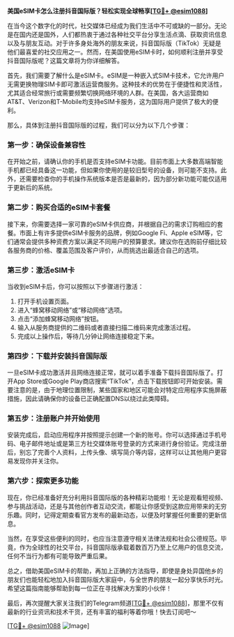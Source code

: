 **美国eSIM卡怎么注册抖音国际版？轻松实现全球畅享[[TG💪+ @esim1088](https://t.me/s/esim1088)]**

在当今这个数字化的时代，社交媒体已经成为我们生活中不可或缺的一部分。无论是在国内还是国外，人们都热衷于通过各种社交平台分享生活点滴、获取资讯信息以及与朋友互动。对于许多身处海外的朋友来说，抖音国际版（TikTok）无疑是他们最喜爱的社交应用之一。然而，在美国使用eSIM卡时，如何顺利注册并享受抖音国际版呢？这篇文章将为你详细解答。

首先，我们需要了解什么是eSIM卡。eSIM是一种嵌入式SIM卡技术，它允许用户无需更换物理SIM卡即可激活运营商服务。这种技术的优势在于便捷性和灵活性，尤其适合经常旅行或需要频繁切换网络环境的人群。在美国，各大运营商如AT&T、Verizon和T-Mobile均支持eSIM卡服务，这为国际用户提供了极大的便利。

那么，具体到注册抖音国际版的过程，我们可以分为以下几个步骤：

### **第一步：确保设备兼容性**
在开始之前，请确认你的手机是否支持eSIM卡功能。目前市面上大多数高端智能手机都已经具备这一功能，但如果你使用的是较旧型号的设备，则可能不支持。此外，还需要检查你的手机操作系统版本是否是最新的，因为部分新功能可能仅适用于更新后的系统。

### **第二步：购买合适的eSIM卡套餐**
接下来，你需要选择一家可靠的eSIM卡供应商，并根据自己的需求订购相应的套餐。市面上有许多提供eSIM卡服务的品牌，例如Google Fi、Apple eSIM等，它们通常会提供多种资费方案以满足不同用户的预算要求。建议你在选购前仔细比较各服务商的价格、覆盖范围及客户评价，从而挑选出最适合自己的选项。

### **第三步：激活eSIM卡**
当收到eSIM卡后，你可以按照以下步骤进行激活：
1. 打开手机设置页面。
2. 进入“蜂窝移动网络”或“移动网络”选项。
3. 点击“添加蜂窝移动网络”按钮。
4. 输入从服务商提供的二维码或者直接扫描二维码来完成激活过程。
5. 完成以上操作后，等待几分钟让网络连接稳定下来。

### **第四步：下载并安装抖音国际版**
一旦eSIM卡成功激活并且网络连接正常，就可以着手准备下载抖音国际版了。打开App Store或Google Play商店搜索“TikTok”，点击下载按钮即可开始安装。需要注意的是，由于地理位置限制，某些国家和地区可能会对特定应用程序实施屏蔽措施，因此请确保你的设备已正确配置DNS以绕过此类障碍。

### **第五步：注册账户并开始使用**
安装完成后，启动应用程序并按照提示创建一个新的账号。你可以选择通过手机号码、电子邮件地址或是第三方社交媒体账号登录的方式来进行身份验证。完成注册后，别忘了完善个人资料，上传头像、填写简介等内容，这样可以让其他用户更容易发现你并关注你。

### **第六步：探索更多功能**
现在，你已经准备好充分利用抖音国际版的各种精彩功能啦！无论是观看短视频、参与挑战活动，还是与其他创作者互动交流，都能让你感受到这款应用带来的无穷乐趣。同时，记得定期查看官方发布的最新动态，以便及时掌握任何重要的更新信息。

当然，在享受这些便利的同时，也应当注意遵守相关法律法规和社会公德规范。毕竟，作为全球性的社交平台，抖音国际版承载着数百万乃至上亿用户的信息交流，任何不当行为都有可能导致严重后果。

总之，借助美国eSIM卡的帮助，再加上正确的方法指导，即使是身处异国他乡的朋友们也能轻松地加入抖音国际版大家庭中，与全世界的朋友一起分享快乐时光。希望这篇指南能够帮助到每一位正在寻找解决方案的小伙伴！

最后，再次提醒大家关注我们的Telegram频道[[TG💪+ @esim1088](https://t.me/s/esim1088)]，那里不仅有最新的行业资讯和技术干货，还有丰富的福利等着你哦！快去订阅吧～

[[TG💪+ @esim1088](https://t.me/s/esim1088) ![Image](https://i.postimg.cc/4NQfJmqS/Snipaste-2025-05-13-00-14-12.png)]